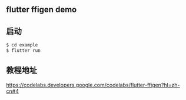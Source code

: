 
## flutter ffigen demo

## 启动

```bash
$ cd example
$ flutter run
```

## 教程地址
https://codelabs.developers.google.com/codelabs/flutter-ffigen?hl=zh-cn#4